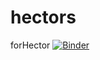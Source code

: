 # hectors
forHector
[![Binder](https://mybinder.org/badge_logo.svg)](https://mybinder.org/v2/gh/jratchford/hectors/master)

